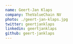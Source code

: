```yaml
---
name: Geert-Jan Klaps
company: TheValueChain NV
photo: ./geert-jan-klaps.jpg
twitter: geertjanklaps
linkedin: geertjanklaps
github: geert-janklaps
---
```

